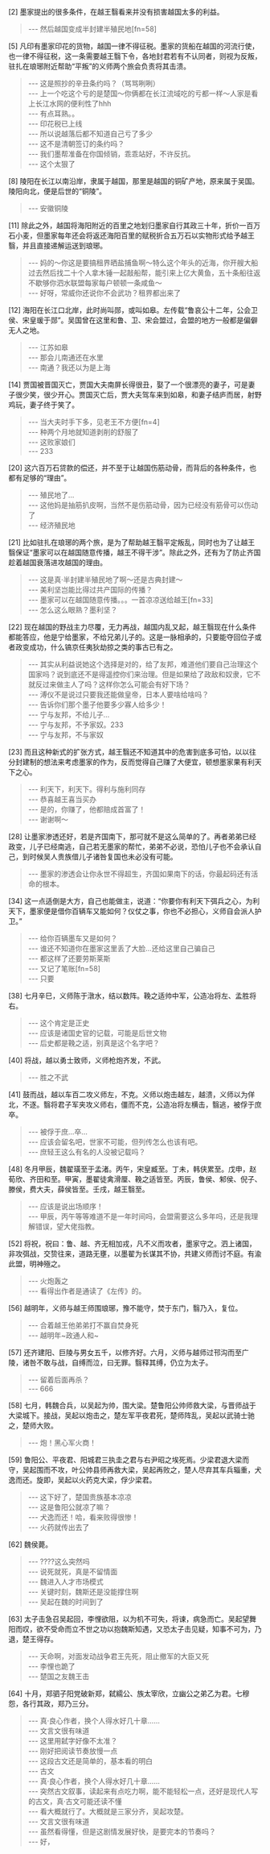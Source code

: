 
[2] 墨家提出的很多条件，在越王翳看来并没有损害越国太多的利益。
>--- 然后越国变成半封建半殖民地[fn=58]<br>

[5] 凡印有墨家印花的货物，越国一律不得征税。墨家的货船在越国的河流行使，也一律不得征税，这一条需要越王翳下令，各地封君若有不认同者，则视为反叛，驻扎在琅琊附近帮助“平叛”的义师两个旅会负责将其击溃。
>--- 这是照抄的辛丑条约吗？（骂骂咧咧）<br>
>--- 上一个吃这个亏的是楚国～你俩都在长江流域吃的亏都一样～人家是看上长江水网的便利性了hhh<br>
>--- 有点耳熟。。<br>
>--- 印花税已上线<br>
>--- 所以说越落后都不知道自己亏了多少<br>
>--- 这不是清朝签订的条约吗？<br>
>--- 我们墨帮准备在你国倾销，乖乖站好，不许反抗。<br>
>--- 这个太狠了<br>

[8] 陵阳在长江以南沿岸，隶属于越国，那里是越国的铜矿产地，原来属于吴国。陵阳向北，便是后世的“铜陵”。
>--- 安徽铜陵<br>

[11] 除此之外，越国将海阳附近的百里之地划归墨家自行其政三十年，折价一百万石小麦，但墨家每年还会将返还海阳百里的赋税折合五万石以实物形式给予越王翳，并且直接递解运送到琅琊。
>--- 妈的～你这是要搞租界晒盐捕鱼啊～特么这个年头的近海，你开艘大船过去然后找二十个人拿木锤一起敲船帮，能引来上亿大黄鱼，五十条船往返不歇够你泗水联盟每家每户顿顿一条咸鱼～<br>
>--- 好呀，常威你还说你不会武功？租界都出来了<br>

[12] 海阳在长江口北岸，此时尚叫郧，或叫如皋。左传载“鲁哀公十二年，公会卫侯、宋皇瑗于郧”。吴国曾在这里和鲁、卫、宋会盟过，会盟的地方一般都是偏僻无人之地。
>--- 江苏如皋<br>
>--- 那会儿南通还在水里<br>
>--- 南通？我还以为是上海<br>

[14] 贾国被晋国灭亡，贾国大夫南屏长得很丑，娶了一个很漂亮的妻子，可是妻子很少笑，很少开心。贾国灭亡后，贾大夫驾车来到如皋，和妻子结庐而居，射野鸡玩，妻子终于笑了。
>--- 当大夫时手下多，见老王不方便[fn=4]<br>
>--- 种两个月地就知道剥削的舒服了<br>
>--- 这败家娘们<br>
>--- 233<br>

[20] 这六百万石贷款的偿还，并不至于让越国伤筋动骨，而背后的各种条件，也都有足够的“理由”。
>--- 殖民地了...<br>
>--- 这他妈是抽筋扒皮啊，当然不是伤筋动骨，因为已经没有筋骨可以伤动了<br>
>--- 经济殖民地<br>

[21] 比如驻扎在琅琊的两个旅，是为了帮助越王翳平定叛乱，同时也为了让越王翳保证“墨家可以在越国随意传播，越王不得干涉”。除此之外，还有为了防止齐国趁着越国衰落进攻越国的理由。
>--- 这是真·半封建半殖民地了啊～还是古典封建～<br>
>--- 美利坚岂能比得过共产国际的传播？<br>
>--- 墨家可以在越国随意传播。。。一首凉凉送给越王[fn=33]<br>
>--- 怎么这么眼熟？墨利坚？<br>

[22] 现在越国的野战主力尽覆，无力再战，越国内乱又起，越王翳现在什么条件都能答应，他是宁给墨家，不给兄弟儿子的。这是一脉相承的，只要能夺回位子或者政变成功，什么镐京任夷狄劫掠之类的事古已有之。
>--- 其实从利益说她这个选择是对的，给了友邦，难道他们要自己治理这个国家吗？说到底还不是得遥控你们来治理。但是如果给了政敌和奴隶，它不就反过来做主人了吗？这样你怎么可能会有好下场？<br>
>--- 溥仪不是说过只要我还能做皇帝，日本人要啥给啥吗？<br>
>--- 告诉你们那个墨子他要多少寡人给多少！<br>
>--- 宁与友邦，不给儿子...<br>
>--- 宁与友邦，不予家奴。233<br>
>--- 宁与友邦，不与家奴<br>

[23] 而且这种新式的扩张方式，越王翳还不知道其中的危害到底多可怕，以以往分封建制的想法来考虑墨家的作为，反而觉得自己赚了大便宜，顿想墨家果有利天下之心。
>--- 利天下，利天下。得利与施利同存<br>
>--- 恭喜越王喜当买办<br>
>--- 是的，你赚了，他都赔成首富了！<br>
>--- 谢谢啊～<br>

[28] 让墨家渗透还好，若是齐国南下，那可就不是这么简单的了。再者弟弟已经政变，儿子已经南逃，自己若无墨家的帮忙，弟弟不必说，恐怕儿子也不会承认自己，到时候吴人贵族借儿子诸咎复国也未必没有可能。
>--- 墨家的渗透会让你永世不得超生，齐国如果南下的话，你最起码还有活命的根本。<br>

[34] 这一点适倒是大方，自己也能做主，说道：“你要你有利天下弭兵之心，为利天下，墨家便是借你百辆车又能如何？仪仗之事，你也不必担心，义师自会派人护卫。”
>--- 给你百辆墨车又是如何？<br>
>--- 谁还不知道你在墨家这里丢了大脸…还给这里自己骗自己<br>
>--- 都这样了还要劳斯莱斯<br>
>--- 又记了笔账[fn=58]<br>
>--- 只要<br>

[38] 七月辛巳，义师陈于潡水，结以数阵。鞔之适帅中军，公造冶将左、孟胜将右。
>--- 这个肯定是正史<br>
>--- 应该是诸国史官的记载，可能是后世文物<br>
>--- 后史都是鞔之适，别真是这个名字吧？<br>

[40] 将战，越以勇士致师，义师枪炮齐发，不武。
>--- 胜之不武<br>

[41] 鼓而战，越以车百二攻义师左，不克。义师以炮击越左，越溃，义师以为佯北，不逐。翳将君子军夹攻义师右，僵而不克，公造冶将左横击，翳逃，被俘于庶卒。
>--- 被俘于庶…卒…<br>
>--- 应该会留名吧，世家不可能，但列传怎么也该有吧。<br>
>--- 庶轻王这么有名的人没被记载吗？<br>

[48] 冬月甲辰，魏翟璜至于孟渚。丙午，宋皇臧至。丁未，韩侠累至。戊申，赵荀欣、齐田和至。甲寅，墨翟徒禽滑厘、鞔之适皆至。丙辰，鲁侯、邾侯、倪子、滕侯，费大夫，薛侯皆至。壬戌，越王翳至。
>--- 应该是说出场顺序！<br>
>--- 甲辰，丙午等等难道不是一年时间吗，会盟需要这么多年吗，还是我理解错误，望大佬指教。<br>

[52] 将祝，祝曰：鲁、越、齐无相加戎，凡不义而攻者，墨家守之。泗上诸国，非攻弭战，交贽往来，道路无壅，以墨翟为长谋其不协，共建义师而讨不庭。有渝此盟，明神殛之。
>--- 火炮轰之<br>
>--- 看得出作者是通读了《左传》的。<br>

[56] 越明年，义师与越王师围琅琊，豫不能守，焚于东门，翳乃入，复位。
>--- 合着越王他弟弟打不赢自焚身死<br>
>--- 越明年~政通人和~<br>

[57] 还齐建阳、巨陵与男女五千，以修齐好。六月，义师与越师过邗沟而至广陵，诸咎不敢与战，自缚而泣，曰无罪。翳释其缚，仍立为太子。
>--- 留着后面再杀？<br>
>--- 666<br>

[58] 七月，韩魏合兵，以吴起为帅，围大梁。楚鲁阳公帅师救大梁，与晋师战于大梁城下。接战，吴起以炮击之，楚左军平夜君死，楚师阵乱，吴起以武骑士驰之，楚师大败。
>--- 炮！黑心军火商！<br>

[59] 鲁阳公、平夜君、阳城君三执圭之君与右尹昭之埃死焉。少梁君退大梁而守，吴起围而不攻，叶公帅县师再救大梁，吴起再败之，楚人尽弃其车兵辎重，犬逸而还。旋即，吴起以火药克大梁，俘少梁君。
>--- 这下好了，楚国贵族基本凉凉<br>
>--- 这是鲁阳公就凉了嘛？<br>
>--- 犬逸而还！哈，看来败得很惨！<br>
>--- 火药就传出去了<br>

[62] 魏侯薨。
>--- ????这么突然吗<br>
>--- 说死就死，真是不留情面<br>
>--- 魏进入人才市场模式<br>
>--- 关键时刻，魏斯还是没能撑住啊<br>
>--- 吴起在魏的时间到了<br>

[63] 太子击急召吴起回，李悝欲阻，以为机不可失，将谏，病急而亡。吴起望舞阳而叹，欲不受命而立不世之功以抱魏斯知遇，又恐太子击见疑，知事不可为，乃退，楚王得存。
>--- 天命啊，对面发动战争君王先死，阻止撤军的大臣又死<br>
>--- 李悝也跪了<br>
>--- 楚国之友魏王击<br>

[64] 十月，郑驷子阳党破新郑，弑繻公、族太宰欣，立幽公之弟乙为君。七穆怨，各行其政，郑乃三分。
>--- 真·良心作者，换个人得水好几十章……<br>
>--- 文言文很有味道<br>
>--- 这里用弑字好像不太准？<br>
>--- 刚好把阅读节奏放慢一点<br>
>--- 这段古文还是简单的，基本看的明白<br>
>--- 古文<br>
>--- 真·良心作者，换个人得水好几十章……<br>
>--- 突然古文叙事，读起来有点吃力啊，能不能轻松一点，还好是现代人写的古文，真·古文可能还读不懂<br>
>--- 看大概就行了。大概就是三家分齐，吴起攻楚。<br>
>--- 文言文很有味道<br>
>--- 虽然看得懂，但是这剧情发展好快，是要完本的节奏吗？<br>
>--- 好，<br>
